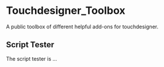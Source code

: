 # Touchdesigner_Toolbox
A public toolbox of different helpful add-ons for touchdesigner.


## Script Tester

The script tester is ...
